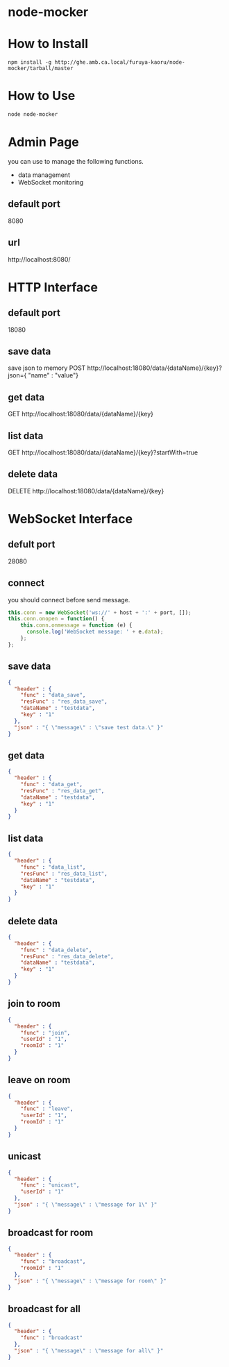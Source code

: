 node-mocker
===========

# How to Install
```
npm install -g http://ghe.amb.ca.local/furuya-kaoru/node-mocker/tarball/master
```

# How to Use
```sh
node node-mocker
```
# Admin Page
you can use to manage the following functions.
 - data management
 - WebSocket monitoring

## default port
8080

## url
http://localhost:8080/

# HTTP Interface
## default port
18080

## save data
save json to memory
POST http://localhost:18080/data/{dataName}/{key}?json={ \"name\" : \"value\"}

## get data
GET http://localhost:18080/data/{dataName}/{key}

## list data
GET http://localhost:18080/data/{dataName}/{key}?startWith=true

## delete data
DELETE http://localhost:18080/data/{dataName}/{key}

# WebSocket Interface
## defult port
28080

## connect
you should connect before send message.
```js
this.conn = new WebSocket('ws://' + host + ':' + port, []);
this.conn.onopen = function() {
    this.conn.onmessage = function (e) {
      console.log('WebSocket message: ' + e.data);
    };
};
```

## save data
```json
{ 
  "header" : {
    "func" : "data_save",
    "resFunc" : "res_data_save",
    "dataName" : "testdata",
    "key" : "1"
  },
  "json" : "{ \"message\" : \"save test data.\" }"
}
```

## get data
```json
{ 
  "header" : {
    "func" : "data_get",
    "resFunc" : "res_data_get",
    "dataName" : "testdata",
    "key" : "1"
  }
}
```

## list data
```json
{ 
  "header" : {
    "func" : "data_list",
    "resFunc" : "res_data_list",
    "dataName" : "testdata",
    "key" : "1"
  }
}
```

## delete data
```json
{ 
  "header" : {
    "func" : "data_delete",
    "resFunc" : "res_data_delete",
    "dataName" : "testdata",
    "key" : "1"
  }
}
```

## join to room
```json
{ 
  "header" : {
    "func" : "join",
    "userId" : "1",
    "roomId" : "1"
  }
}
```

## leave on room
```json
{ 
  "header" : {
    "func" : "leave",
    "userId" : "1",
    "roomId" : "1"
  }
}
```

## unicast
```json
{ 
  "header" : {
    "func" : "unicast",
    "userId" : "1"
  },
  "json" : "{ \"message\" : \"message for 1\" }"
}
```

## broadcast for room
```json
{ 
  "header" : {
    "func" : "broadcast",
    "roomId" : "1"
  },
  "json" : "{ \"message\" : \"message for room\" }"
}
```

## broadcast for all
```json
{ 
  "header" : {
    "func" : "broadcast"
  },
  "json" : "{ \"message\" : \"message for all\" }"
}
```
